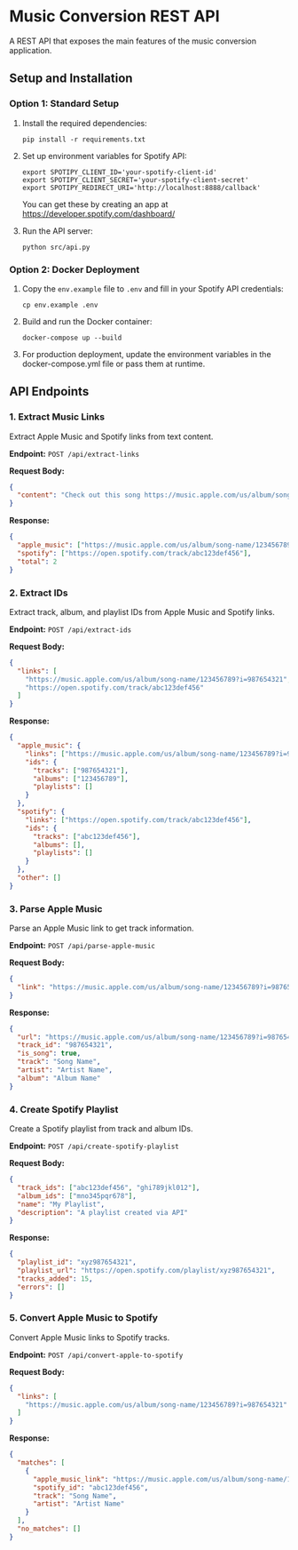 # Music Conversion REST API

A REST API that exposes the main features of the music conversion application.

## Setup and Installation

### Option 1: Standard Setup

1. Install the required dependencies:
   ```
   pip install -r requirements.txt
   ```

2. Set up environment variables for Spotify API:
   ```
   export SPOTIPY_CLIENT_ID='your-spotify-client-id'
   export SPOTIPY_CLIENT_SECRET='your-spotify-client-secret'
   export SPOTIPY_REDIRECT_URI='http://localhost:8888/callback'
   ```
   You can get these by creating an app at https://developer.spotify.com/dashboard/

3. Run the API server:
   ```
   python src/api.py
   ```

### Option 2: Docker Deployment

1. Copy the `env.example` file to `.env` and fill in your Spotify API credentials:
   ```
   cp env.example .env
   ```

2. Build and run the Docker container:
   ```
   docker-compose up --build
   ```

3. For production deployment, update the environment variables in the docker-compose.yml file or pass them at runtime.

## API Endpoints

### 1. Extract Music Links

Extract Apple Music and Spotify links from text content.

**Endpoint:** `POST /api/extract-links`

**Request Body:**
```json
{
  "content": "Check out this song https://music.apple.com/us/album/song-name/123456789?i=987654321 and this one https://open.spotify.com/track/abc123def456"
}
```

**Response:**
```json
{
  "apple_music": ["https://music.apple.com/us/album/song-name/123456789?i=987654321"],
  "spotify": ["https://open.spotify.com/track/abc123def456"],
  "total": 2
}
```

### 2. Extract IDs

Extract track, album, and playlist IDs from Apple Music and Spotify links.

**Endpoint:** `POST /api/extract-ids`

**Request Body:**
```json
{
  "links": [
    "https://music.apple.com/us/album/song-name/123456789?i=987654321",
    "https://open.spotify.com/track/abc123def456"
  ]
}
```

**Response:**
```json
{
  "apple_music": {
    "links": ["https://music.apple.com/us/album/song-name/123456789?i=987654321"],
    "ids": {
      "tracks": ["987654321"],
      "albums": ["123456789"],
      "playlists": []
    }
  },
  "spotify": {
    "links": ["https://open.spotify.com/track/abc123def456"],
    "ids": {
      "tracks": ["abc123def456"],
      "albums": [],
      "playlists": []
    }
  },
  "other": []
}
```

### 3. Parse Apple Music

Parse an Apple Music link to get track information.

**Endpoint:** `POST /api/parse-apple-music`

**Request Body:**
```json
{
  "link": "https://music.apple.com/us/album/song-name/123456789?i=987654321"
}
```

**Response:**
```json
{
  "url": "https://music.apple.com/us/album/song-name/123456789?i=987654321",
  "track_id": "987654321",
  "is_song": true,
  "track": "Song Name",
  "artist": "Artist Name",
  "album": "Album Name"
}
```

### 4. Create Spotify Playlist

Create a Spotify playlist from track and album IDs.

**Endpoint:** `POST /api/create-spotify-playlist`

**Request Body:**
```json
{
  "track_ids": ["abc123def456", "ghi789jkl012"],
  "album_ids": ["mno345pqr678"],
  "name": "My Playlist",
  "description": "A playlist created via API"
}
```

**Response:**
```json
{
  "playlist_id": "xyz987654321",
  "playlist_url": "https://open.spotify.com/playlist/xyz987654321",
  "tracks_added": 15,
  "errors": []
}
```

### 5. Convert Apple Music to Spotify

Convert Apple Music links to Spotify tracks.

**Endpoint:** `POST /api/convert-apple-to-spotify`

**Request Body:**
```json
{
  "links": [
    "https://music.apple.com/us/album/song-name/123456789?i=987654321"
  ]
}
```

**Response:**
```json
{
  "matches": [
    {
      "apple_music_link": "https://music.apple.com/us/album/song-name/123456789?i=987654321",
      "spotify_id": "abc123def456",
      "track": "Song Name",
      "artist": "Artist Name"
    }
  ],
  "no_matches": []
}
``` 